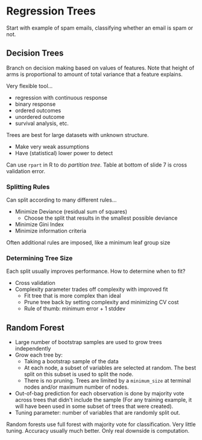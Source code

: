

# Regression Trees

Start with example of spam emails, classifying whether an email is spam or not.

## Decision Trees

Branch on decision making based on values of features. Note that height of arms is proportional to amount of total variance that a feature explains.

Very flexible tool...

* regression with continuous response
* binary response
* ordered outcomes
* unordered outcome
* survival analysis, etc.

Trees are best for large datasets with unknown structure.

* Make very weak assumptions
* Have (statistical) lower power to detect



Can use `rpart` in R to do *partition tree*. Table at bottom of slide 7 is cross validation error.

### Splitting Rules

Can split according to many different rules...

* Minimize Deviance (residual sum of squares)
  * Choose the split that results in the smallest possible deviance
* Minimize Gini Index
* Minimize information criteria

Often additional rules are imposed, like a minimum leaf group size

### Determining Tree Size

Each split usually improves performance. How to determine when to fit?

* Cross validation
* Complexity parameter trades off complexity with improved fit
  * Fit tree that is more complex than ideal
  * Prune tree back by setting complexity and minimizing CV cost
  * Rule of thumb: minimum error + 1 stddev

## Random Forest

* Large number of bootstrap samples are used to grow trees independently
* Grow each tree by:
  * Taking a bootstrap sample of the data
  * At each node, a subset of variables are selected at random. The best split on this subset is used to split the node.
  * There is no pruning. Trees are limited by a `minimum_size` at terminal nodes and/or maximum number of nodes.
* Out-of-bag  prediction for each observation is done by majority vote across trees that didn't include the sample (For any training example, it will have been used in some subset of trees that were created).
* Tuning parameter: number of variables that are randomly split out.

Random forests use full forest with majority vote for classification. Very little tuning. Accuracy usually much better. Only real downside is computation.